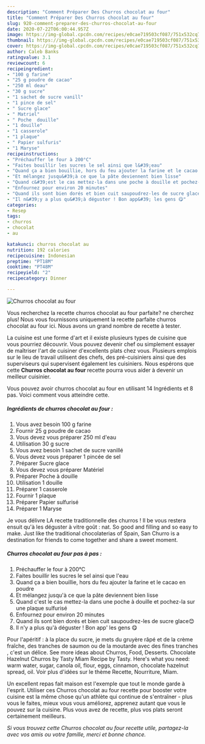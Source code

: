 ```yaml
---
description: "Comment Préparer Des Churros chocolat au four"
title: "Comment Préparer Des Churros chocolat au four"
slug: 920-comment-preparer-des-churros-chocolat-au-four
date: 2020-07-22T06:00:44.957Z
image: https://img-global.cpcdn.com/recipes/e0cae719503cf087/751x532cq70/churros-chocolat-au-four-photo-principale-de-la-recette.jpg
thumbnail: https://img-global.cpcdn.com/recipes/e0cae719503cf087/751x532cq70/churros-chocolat-au-four-photo-principale-de-la-recette.jpg
cover: https://img-global.cpcdn.com/recipes/e0cae719503cf087/751x532cq70/churros-chocolat-au-four-photo-principale-de-la-recette.jpg
author: Caleb Banks
ratingvalue: 3.1
reviewcount: 6
recipeingredient:
- "100 g farine"
- "25 g poudre de cacao"
- "250 ml deau"
- "30 g sucre"
- "1 sachet de sucre vanill"
- "1 pince de sel"
- " Sucre glace"
- " Matriel"
- " Poche  douille"
- "1 douille"
- "1 casserole"
- "1 plaque"
- " Papier sulfuris"
- "1 Maryse"
recipeinstructions:
- "Préchauffer le four à 200°C"
- "Faites bouillir les sucres le sel ainsi que l&#39;eau"
- "Quand ça a bien bouillie, hors du feu ajouter la farine et le cacao en poudre"
- "Et mélangez jusqu&#39;à ce que la pâte deviennent bien lisse"
- "Quand c&#39;est le cas mettez-la dans une poche à douille et pochez-la sur une plaque sulfurisé"
- "Enfournez pour environ 20 minutes"
- "Quand ils sont bien dorés et bien cuit saupoudrez-les de sucre glace😊"
- "Il n&#39;y a plus qu&#39;à déguster ! Bon app&#39; les gens 😋"
categories:
- Resep
tags:
- churros
- chocolat
- au

katakunci: churros chocolat au 
nutrition: 192 calories
recipecuisine: Indonesian
preptime: "PT18M"
cooktime: "PT48M"
recipeyield: "2"
recipecategory: Dinner

---
```



![Churros chocolat au four](https://img-global.cpcdn.com/recipes/e0cae719503cf087/751x532cq70/churros-chocolat-au-four-photo-principale-de-la-recette.jpg)

Vous recherchez la recette churros chocolat au four parfaite? ne cherchez plus! Nous vous fournissons uniquement la recette parfaite churros chocolat au four ici. Nous avons un grand nombre de recette à tester.

La cuisine est une forme d'art et il existe plusieurs types de cuisine que vous pourriez découvrir. Vous pouvez devenir chef ou simplement essayer de maîtriser l'art de cuisiner d'excellents plats chez vous. Plusieurs emplois sur le lieu de travail utilisent des chefs, des pré-cuisiniers ainsi que des superviseurs qui supervisent également les cuisiniers. Nous espérons que cette <strong> Churros chocolat au four </strong> recette pourra vous aider à devenir un meilleur cuisinier.

<!--inarticleads1-->

Vous pouvez avoir churros chocolat au four en utilisant 14 Ingrédients et 8 pas. Voici comment vous atteindre cette.

##### Ingrédients de churros chocolat au four :

1. Vous avez besoin 100 g farine
1. Fournir 25 g poudre de cacao
1. Vous devez vous préparer 250 ml d&#39;eau
1. Utilisation 30 g sucre
1. Vous avez besoin 1 sachet de sucre vanillé
1. Vous devez vous préparer 1 pincée de sel
1. Préparer  Sucre glace
1. Vous devez vous préparer  Matériel
1. Préparer  Poche à douille
1. Utilisation 1 douille
1. Préparer 1 casserole
1. Fournir 1 plaque
1. Préparer  Papier sulfurisé
1. Préparer 1 Maryse


Je vous délivre LA recette traditionnelle des churros ! Il be vous restera ensuit qu&#39;à les déguster à vitre goût : nat. So good and filling and so easy to make. Just like the traditional chocolaterias of Spain, San Churro is a destination for friends to come together and share a sweet moment. 

<!--inarticleads2-->

##### Churros chocolat au four pas à pas :

1. Préchauffer le four à 200°C
1. Faites bouillir les sucres le sel ainsi que l&#39;eau
1. Quand ça a bien bouillie, hors du feu ajouter la farine et le cacao en poudre
1. Et mélangez jusqu&#39;à ce que la pâte deviennent bien lisse
1. Quand c&#39;est le cas mettez-la dans une poche à douille et pochez-la sur une plaque sulfurisé
1. Enfournez pour environ 20 minutes
1. Quand ils sont bien dorés et bien cuit saupoudrez-les de sucre glace😊
1. Il n&#39;y a plus qu&#39;à déguster ! Bon app&#39; les gens 😋


Pour l&#39;apéritif : à la place du sucre, je mets du gruyère râpé et de la crème fraîche, des tranches de saumon ou de la moutarde avec des fines tranches , c&#39;est un délice. See more ideas about Churros, Food, Desserts. Chocolate Hazelnut Churros by Tasty Miam Recipe by Tasty. Here&#39;s what you need: warm water, sugar, canola oil, flour, eggs, cinnamon, chocolate hazelnut spread, oil. Voir plus d&#39;idées sur le thème Recette, Nourriture, Miam. 

<!--inarticleads1-->

<p>
Un excellent repas fait maison est l'exemple que tout le monde garde à l'esprit. Utiliser ces Churros chocolat au four recette pour booster votre cuisine est la même chose qu'un athlète qui continue de s'entraîner - plus vous le faites, mieux vous vous améliorez, apprenez autant que vous le pouvez sur la cuisine. Plus vous avez de recette, plus vos plats seront certainement meilleurs.
</p>

<p>
<i>Si vous trouvez cette Churros chocolat au four recette utile, partagez-la avec vos amis ou votre famille, merci et bonne chance.</i>
</p>
